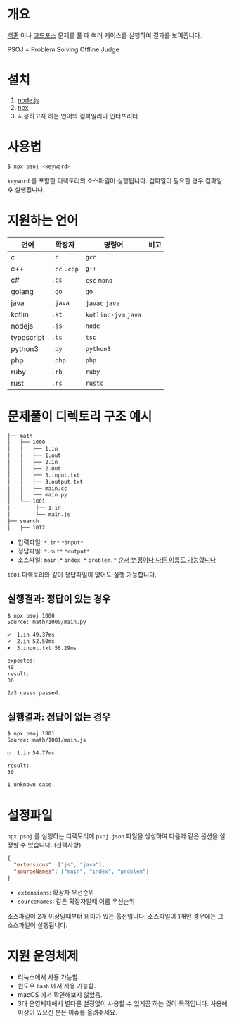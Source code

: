 # 개요

[백준](https://www.acmicpc.net) 이나 [코드포스](https://codeforces.com) 문제를
풀 때 여러 케이스를 실행하여 결과를 보여줍니다.

PSOJ = Problem Solving Offline Judge

# 설치

1. [node.js](https://nodejs.org/ko/download/)
1. [npx](https://www.npmjs.com/package/npx)
1. 사용하고자 하는 언어의 컴파일러나 인터프리터

# 사용법

```sh
$ npx psoj <keyword>
```

`keyword` 를 포함한 디렉토리의 소스파일이 실행됩니다.
컴파일이 필요한 경우 컴파일 후 실행됩니다.

# 지원하는 언어

| 언어       | 확장자       | 명령어               | 비고 |
| ---------- | ------------ | -------------------- | ---- |
| c          | `.c`         | `gcc`                |      |
| c++        | `.cc` `.cpp` | `g++`                |      |
| c#         | `.cs`        | `csc` `mono`         |      |
| golang     | `.go`        | `go`                 |      |
| java       | `.java`      | `javac` `java`       |      |
| kotlin     | `.kt`        | `kotlinc-jvm` `java` |      |
| nodejs     | `.js`        | `node`               |      |
| typescript | `.ts`        | `tsc`                |      |
| python3    | `.py`        | `python3`            |      |
| php        | `.php`       | `php`                |      |
| ruby       | `.rb`        | `ruby`               |      |
| rust       | `.rs`        | `rustc`              |      |

# 문제풀이 디렉토리 구조 예시

```bash
├── math
│   ├── 1000
│   │   ├── 1.in
│   │   ├── 1.out
│   │   ├── 2.in
│   │   ├── 2.out
│   │   ├── 3.input.txt
│   │   ├── 3.output.txt
│   │   ├── main.cc
│   │   └── main.py
│   └── 1001
│        ├── 1.in
│        └── main.js
├── search
│   ├── 1012
```

- 입력파일: `*.in*` `*input*`
- 정답파일: `*.out*` `*output*`
- 소스파일: `main.*` `index.*` `problem.*` [순서 변경이나 다른 이름도 가능합니다](#설정파일)

`1001` 디렉토리와 같이 정답파일이 없어도 실행 가능합니다.

## 실행결과: 정답이 있는 경우

```sh
$ npx psoj 1000
Source: math/1000/main.py

✔  1.in 49.37ms
✔  2.in 52.50ms
✘  3.input.txt 56.29ms

expected:
40
result:
30

2/3 cases passed.
```

## 실행결과: 정답이 없는 경우

```sh
$ npx psoj 1001
Source: math/1001/main.js

☐  1.in 54.77ms

result:
30

1 unknown case.
```

# 설정파일

`npx psoj` 를 실행하는 디렉토리에 `psoj.json` 파일을 생성하여 다음과 같은 옵션을 설정할 수 있습니다. (선택사항)

```json
{
  "extensions": ["js", "java"],
  "sourceNames": ["main", "index", "problem"]
}
```

- `extensions`: 확장자 우선순위
- `sourceNames`: 같은 확장자일때 이름 우선순위

소스파일이 2개 이상일때부터 의미가 있는 옵션입니다.
소스파일이 1개인 경우에는 그 소스파일이 실행됩니다.

# 지원 운영체제

- 리눅스에서 사용 가능함.
- 윈도우 `bash` 에서 사용 가능함.
- macOS 에서 확인해보지 않았음.
- 3대 운영체제에서 별다른 설정없이 사용할 수 있게끔 하는 것이 목적입니다. 사용에 이상이 있으신 분은 이슈를 올려주세요.
